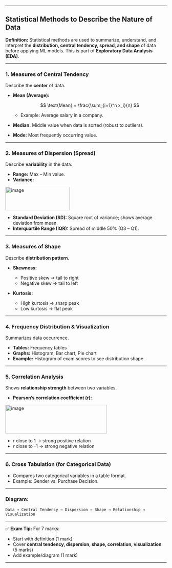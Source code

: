 

---

## **Statistical Methods to Describe the Nature of Data**

**Definition:**
Statistical methods are used to summarize, understand, and interpret the **distribution, central tendency, spread, and shape** of data before applying ML models.
This is part of **Exploratory Data Analysis (EDA)**.

---

### **1. Measures of Central Tendency**

Describe the **center** of data.

* **Mean (Average):**

  $$
  \text{Mean} = \frac{\sum_{i=1}^n x_i}{n}
  $$

  * Example: Average salary in a company.
* **Median:** Middle value when data is sorted (robust to outliers).
* **Mode:** Most frequently occurring value.

---

### **2. Measures of Dispersion (Spread)**

Describe **variability** in the data.

* **Range:** Max – Min value.
* **Variance:**

 <img width="201" height="73" alt="image" src="https://github.com/user-attachments/assets/514ad841-67be-4d60-8ac8-aa11ab3250f1" />

* **Standard Deviation (SD):** Square root of variance; shows average deviation from mean.
* **Interquartile Range (IQR):** Spread of middle 50% (Q3 – Q1).

---

### **3. Measures of Shape**

Describe **distribution pattern**.

* **Skewness:**

  * Positive skew → tail to right
  * Negative skew → tail to left
* **Kurtosis:**

  * High kurtosis → sharp peak
  * Low kurtosis → flat peak

---

### **4. Frequency Distribution & Visualization**

Summarizes data occurrence.

* **Tables:** Frequency tables
* **Graphs:** Histogram, Bar chart, Pie chart
* **Example:** Histogram of exam scores to see distribution shape.

---

### **5. Correlation Analysis**

Shows **relationship strength** between two variables.

* **Pearson’s correlation coefficient (r):**

 <img width="317" height="89" alt="image" src="https://github.com/user-attachments/assets/140d2ef2-782b-4b4f-9c75-619e740f1562" />


  * $r$ close to 1 → strong positive relation
  * $r$ close to -1 → strong negative relation

---

### **6. Cross Tabulation (for Categorical Data)**

* Compares two categorical variables in a table format.
* Example: Gender vs. Purchase Decision.

---

### **Diagram:**

```
Data → Central Tendency → Dispersion → Shape → Relationship → Visualization
```

---

✅ **Exam Tip:**
For 7 marks:

* Start with definition (1 mark)
* Cover **central tendency, dispersion, shape, correlation, visualization** (5 marks)
* Add example/diagram (1 mark)

---


